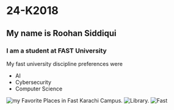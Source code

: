 # 24-K2018
## My name is Roohan Siddiqui
### I am a student at FAST University
My fast university discipline preferences were
* AI
* Cybersecurity
* Computer Science


![my Favorite Places in Fast Karachi Campus.](https://encrypted-tbn0.gstatic.com/images?q=tbn:ANd9GcSJ0rg4RdUy7Og3-vvRrY9pExp1jSJjXYR65Q&s)
![Library.](https://khi.nu.edu.pk/wp-content/uploads/2023/06/DSC_0361.jpg)
![Fast](https://encrypted-tbn0.gstatic.com/images?q=tbn:ANd9GcQkcI-lc2FYekl9MJIGpNTYCawtryU8I_XDBg&s)
